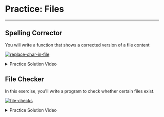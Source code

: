 # Practice: Files

---

## Spelling Corrector

You will write a function that shows a corrected version of a file content

[![replace-char-in-file](https://img.shields.io/static/v1?label=Open%20Project&message=replace%20char%20in%20file&color=blue)](https://classroom.github.com/a/K1zOUhNZ)

<details><summary>Practice Solution Video</summary>

<div style="position: relative; padding-bottom: 56.25%; height: 0;"><iframe src="https://youtube.com/embed/pvoKy7b5QPk" frameborder="0" webkitallowfullscreen mozallowfullscreen allowfullscreen style="position: absolute; top: 0; left: 0; width: 100%; height: 100%;"></iframe></div>

</details>

## File Checker

In this exercise, you'll write a program to check whether certain files exist.

[![file-checks](https://img.shields.io/static/v1?label=Open%20Project&message=file%20checks&color=blue)](https://classroom.github.com/a/Dajh96AT)

<details><summary>Practice Solution Video</summary>

<div style="position: relative; padding-bottom: 56.25%; height: 0;"><iframe src="https://www.youtube.com/embed/Q17ey-0NXY0" title="YouTube video player" frameborder="0" allow="accelerometer; autoplay; clipboard-write; encrypted-media; gyroscope; picture-in-picture" allowfullscreen style="position: absolute; top: 0; left: 0; width: 100%; height: 100%;"></iframe></div>

</details>
